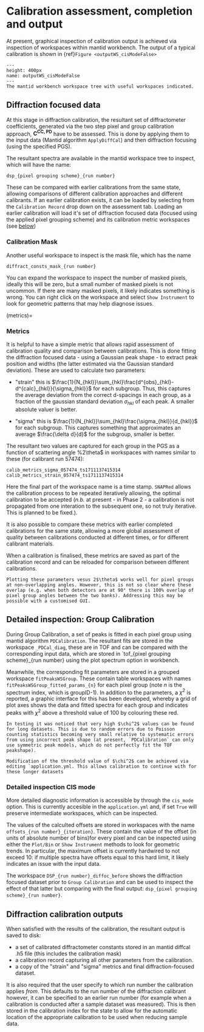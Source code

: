 # Calibration assessment, completion and output

At present, graphical inspection of calibration output is achieved via inspection of workspaces within mantid workbench. The output of a typical calibration is shown in {ref}`Figure <outputWS_cisModeFalse>` 

```{figure} static/outputWS_cisModeFalse.png
---
height: 400px
name: outputWS_cisModeFalse
---
The mantid workbench workspace tree with useful workspaces indicated.
```

## Diffraction focused data

At this stage in diffraction calibration, the resultant set of diffractometer coefficients, generated via the two step pixel and group calibration approach, $\mathbf{C^{CC,PD}}$ have to be assessed. This is done by applying them to the input data (Mantid algorithm `ApplyDiffCal`) and then diffraction focusing (using the specified PGS). 

The resultant spectra are available in the mantid workspace tree to inspect, which will have the name:
```
dsp_{pixel grouping scheme}_{run number}
```
These can be compared with earlier calibrations from the same state, allowing comparisons of different calibration approaches and different calibrants. If an earlier calibration exists, it can be loaded by selecting from the `Calibration Record` drop down on the assessment tab. Loading an earlier calibration will load it's set of diffraction focused data (focused using the applied pixel grouping scheme) and its calibration metric workspaces (see [below](metrics)) 

### Calibration Mask

Another useful workspace to inspect is the mask file, which has the name
```
diffract_consts_mask_{run number}
```
You can expand the workspace to inspect the number of masked pixels, ideally this will be zero, but a small number of masked pixels is not uncommon. If there are many masked pixels, it likely indicates something is wrong. You can right click on the workspace and select `Show Instrument` to look for geometric patterns that may help diagnose issues.

(metrics)=
### Metrics

It is helpful to have a simple metric that allows rapid assessment of calibration quality and comparison between calibrations. This is done fitting the diffraction focused data - using a Gaussian peak shape - to extract peak position and widths (the latter estimated via  the Gaussian standard deviation). These are used to calculate two parameters: 

* "strain" this is $\frac{1}{N_{hkl}}\sum_{hkl}\frac{d^{obs}_{hkl}-d^{calc}_{hkl}}{\sigma_{hkl}}$ for each subgroup. Thus, this captures the average deviation from the correct d-spacings in each group, as a fraction of the gaussian standard deviation $\sigma_{hkl}$ of each peak. A smaller absolute valuer is better.

* "sigma" this is $\frac{1}{N_{hkl}}\sum_{hkl}\frac{\sigma_{hkl}}{d_{hkl}}$ for each subgroup. This captures something that approximates an average $\frac{\delta d}{d}$ for the subgroup, smaller is better.

The resultant two values are captured for each group in the PGS as a function of scattering angle %2\theta$ in workspaces with names similar to these (for calibrant run 57474): 

```
calib_metrics_sigma_057474_ts1711137415314
calib_metrics_strain_057474_ts1711137415314
```

Here the final part of the workspace name is a time stamp. `SNAPRed` allows the calibration process to be repeated iteratively allowing, the optimal calibration to be accepted (_n.b._ at present - in Phase 2 - a calibration is not propagated from one interation to the subsequent one, so not truly iterative. This is planned to be fixed.). 

It is also possible to compare these metrics with earlier completed calibrations for the same state, allowing a more global assessment of quality between calibrations conducted at different times, or for different calibrant materials. 

When a calibration is finalised, these metrics are saved as part of the calibration record and can be reloaded for comparison between different calibrations. 

```{note}
Plotting these parameters vesus 2$\theta$ works well for pixel groups at non-overlapping angles. However, this is not so clear where these overlap (e.g. when both detectors are at 90° there is 100% overlap of pixel group angles between the two banks). Addressing this may be possible with a customised GUI.
``` 

## Detailed inspection: Group Calibration 

During Group Calibration, a set of peaks is fitted in each pixel group using mantid algorithm `PDCalibration`. The resultant fits are stored in the workspace `_PDCal_diag`, these are in TOF and can be compared with the corresponding input data, which are stored in `tof_{pixel grouping scheme}_{run number} using the plot spectrum option in workbench.

Meanwhile, the corresponding fit parameters are stored in a grouped workspace `fitPeaksWSGroup`. These contain table workspaces with names `fitPeaksWSGroup_fitted_params_{n}` for each pixel group (note $n$ is the spectrum index, which is groupID-1). In addition to the parameters, a $\chi^2$ is reported, a graphic interface for this has been developed, whereby a grid of plot axes shows the data and fitted spectra for each group and indicates peaks with $\chi^2$ above a threshold value of 100 by colouring these red.

```{note}
In testing it was noticed that very high $\chi^2$ values can be found for long datasets. This is due to random errors due to Poisson counting statistics becoming very small relative to systematic errors from using incorrect peak shape (at present, `PDCalibration` can only use symmetric peak models, which do not perfectly fit the TOF peakshape).

Modification of the threshold value of $\chi^2$ can be achieved via editing `application.yml. This allows calibration to continue with for these longer datasets   
```
### Detailed inspection CIS mode

More detailed diagnostic information is accessible by through the `cis_mode` option. This is currently accesible in the `application.yml` and, if set `True` will preserve intermediate workspaces, which can be inspected. 

The values of the calculted offsets are stored in workspaces with the name `offsets_{run number}_{iteration}`. These contain the value of the offset (in units of absolute number of bins)for every pixel and can be inspected using either the `Plot/Bin` or `Show Instrument` methods to look for geometric trends. In particular, the maximum offset is currently hardwired to not exceed 10: if multiple spectra have offsets equal to this hard limit, it likely indicates an issue with the input data. 

The workspace `DSP_{run number}_diffoc_before` shows the diffraction focused dataset prior to `Group Calibration` and can be used to inspect the effect of that latter but comparing with the final output: `dsp_{pixel grouping scheme}_{run number}`.

## Diffraction calibration outputs

When satisfied with the results of the calibration, the resultant output is saved to disk: 

* a set of calibrated diffractometer constants stored in an mantid diffcal .h5 file (this includes the calibration mask)
* a calibration record capturing all other parameters from the calibration.
* a copy of the "strain" and "sigma" metrics and final diffraction-focused dataset.

It is also required that the user specify to which run number the calibration applies _from_. This defaults to the run number of the diffraction calibrant however, it can be specified to an earlier run number (for example when a calibration is conducted after a sample dataset was measured). This is then stored in the calibration index for the state to allow for the automatic location of the appropriate calibration to be used when reducing sample data.
